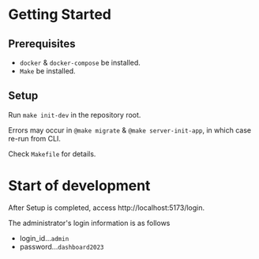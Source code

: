 # Getting Started

## Prerequisites

- `docker` & `docker-compose` be installed.
- `Make` be installed.

## Setup

Run `make init-dev` in the repository root.

Errors may occur in `@make migrate` & `@make server-init-app`, in which case re-run from CLI.

Check `Makefile` for details.

# Start of development

After Setup is completed, access http://localhost:5173/login.

The administrator's login information is as follows

- login_id...`admin`
- password...`dashboard2023`
